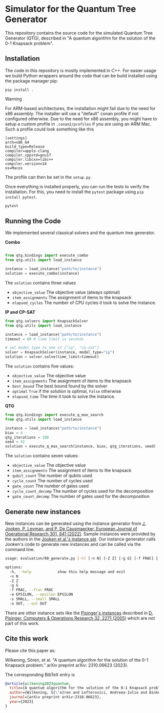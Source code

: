 # Simulator for the Quantum Tree Generator

This repository contains the source code for the simulated Quantum Tree Generator (QTG), described in "A quantum
algorithm for the solution of the 0-1 Knapsack problem".

## Installation

The code in this repository is mostly implemented in C++. For easier usage we build Python wrappers 
around the code that can be build installed using the package manager pip:

```
pip install .
```

> [!WARNING]  
> For ARM-based architectures, the installation might fail due to the need for x86 assembly.
> The installer will use a "default" conan profile if not configured otherwise.
> Due to the need for x86 assembly, you might have to setup a custom profile in `.conan2/profiles` if you are using an
> ARM Mac.
> Such a profile could look something like this
> ```
> [settings]
> arch=x86_64
> build_type=Release
> compiler=apple-clang
> compiler.cppstd=gnu17
> compiler.libcxx=libc++
> compiler.version=14
> os=Macos
> ```
> The profile can then be set in the `setup.py`.


Once everything is installed properly, you can run the tests to verify the installation.
For this, you need to install the `pytest` package using `pip install pytest`.

```bash
pytest
```

## Running the Code

We implemented several classical solvers and the quantum tree generator.

**Combo**

```python

from qtg.bindings import execute_combo
from qtg.utils import load_instance

instance = load_instance("path/to/instance")
solution = execute_combo(instance)
```

The `solution` contains three values
* `objective_value` The objective value (always optimal)
* `item_assignments` The assignment of items to the knapsack
* `elapsed_cycles` The number of CPU cycles it took to solve the instance.

**IP and CP-SAT**
```python
from qtg.solvers import KnapsackSolver
from qtg.utils import load_instance

instance = load_instance("path/to/instance")
timeout = 60 # time limit in seconds

# set model type to one of ["ip", "cp-sat"]
solver = KnapsackSolver(instance, model_type="ip")
solution = solver.solve(time_limit=timeout)
```

The `solution` contains five values: 
* `objective_value` The objective value
* `item_assignments` The assignment of items to the knapsack
* `best_bound` The best bound found by the solver
* `optimal` `True` if the solution is optimal, `False` otherwise
* `elapsed_time` The time it took to solve the instance.

**QTG**

```python
from qtg.bindings import execute_q_max_search
from qtg.utils import load_instance

instance = load_instance("path/to/instance")
bias = 4
qtg_iterations = 100
seed = 42
solution = execute_q_max_search(instance, bias, qtg_iterations, seed)
```

The `solution` contains seven values:
* `objective_value` The objective value
* `item_assignments` The assignment of items to the knapsack
* `qubit_count` The number of qubits used
* `cycle_count` The number of cycles used
* `gate_count` The number of gates used
* `cycle_count_decomp` The number of cycles used for the decomposition
* `gate_count_decomp` The number of gates used for the decomposition

## Generate new instances


New instances can be generated using the instance generator
from [J. Jooken, P. Leyman, and P. De Causmaecker, European Journal of Operational Research 301, 841 (2022)](https://doi.org/10.1016/j.ejor.2021.12.009).
Sample instances were provided by the authors in the
[Jooken et al.'s instance set](https://github.com/JorikJooken/knapsackProblemInstances).
Our instance generator calls Jooken's code to generate new instances and can be called via the command line.

```bash
usage: evaluation/00_generate.py [-h] [-n N] [-Z Z] [-g G] [-f FRAC] [-e EPSILON] [-s SMALL] [-o OUT]

options:
  -h, --help            show this help message and exit
  -n N
  -Z Z
  -g G
  -f FRAC, --frac FRAC
  -e EPSILON, --epsilon EPSILON
  -s SMALL, --small SMALL
  -o OUT, --out OUT
```

There are other instance sets like the
[Pisinger's instances](http://hjemmesider.diku.dk/~pisinger/codes.html) described
in [D. Pisinger, Computers & Operations Research 32, 2271 (2005)](https://doi.org/10.1016/j.cor.2004.03.002)
which are not part of this work.

## Cite this work

Please cite this paper as:

Wilkening, Sören, et al. "A quantum algorithm for the solution of the 0-1 Knapsack problem." arXiv preprint arXiv:
2310.06623 (2023).

The corresponding BibTeX entry is

```bibtex
@article{wilkening2023quantum,
  title={A quantum algorithm for the solution of the 0-1 Knapsack problem},
  author={Wilkening, S{\"o}ren and Lefterovici, Andreea-Iulia and Binkowski, Lennart and Perk, Michael and Fekete, S{\'a}ndor and Osborne, Tobias J},
  journal={arXiv preprint arXiv:2310.06623},
  year={2023}
}
```
